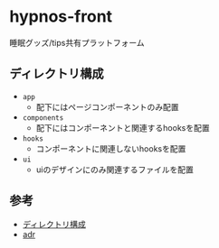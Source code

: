 # hypnos-front
睡眠グッズ/tips共有プラットフォーム

## ディレクトリ構成
- `app` 
    - 配下にはページコンポーネントのみ配置
- `components` 
    - 配下にはコンポーネントと関連するhooksを配置
- `hooks` 
    - コンポーネントに関連しないhooksを配置
- `ui` 
    - uiのデザインにのみ関連するファイルを配置




## 参考
- [ディレクトリ構成](https://zenn.dev/overflow_offers/articles/20231215-directory-structure#docs%2Fadr%2F*.md)
- [adr](https://resilire-engineer.hatenablog.com/entry/2023/12/18/163335)

